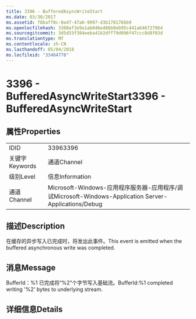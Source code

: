 ```yaml
---
title: 3396 - BufferedAsyncWriteStart
ms.date: 03/30/2017
ms.assetid: f8baff8c-0a47-47a6-9997-d3b178176bb9
ms.openlocfilehash: 3308af3e9a1ab046e486b0eb95c441a646727964
ms.sourcegitcommit: 3d5d33f384eeba41b2dff79d096f47ccc8d8f03d
ms.translationtype: MT
ms.contentlocale: zh-CN
ms.lasthandoff: 05/04/2018
ms.locfileid: "33464778"
---
```

# <a name="3396---bufferedasyncwritestart"></a><span data-ttu-id="93f4e-102">3396 - BufferedAsyncWriteStart</span><span class="sxs-lookup"><span data-stu-id="93f4e-102">3396 - BufferedAsyncWriteStart</span></span>
## <a name="properties"></a><span data-ttu-id="93f4e-103">属性</span><span class="sxs-lookup"><span data-stu-id="93f4e-103">Properties</span></span>  
  
|||  
|-|-|  
|<span data-ttu-id="93f4e-104">ID</span><span class="sxs-lookup"><span data-stu-id="93f4e-104">ID</span></span>|<span data-ttu-id="93f4e-105">3396</span><span class="sxs-lookup"><span data-stu-id="93f4e-105">3396</span></span>|  
|<span data-ttu-id="93f4e-106">关键字</span><span class="sxs-lookup"><span data-stu-id="93f4e-106">Keywords</span></span>|<span data-ttu-id="93f4e-107">通道</span><span class="sxs-lookup"><span data-stu-id="93f4e-107">Channel</span></span>|  
|<span data-ttu-id="93f4e-108">级别</span><span class="sxs-lookup"><span data-stu-id="93f4e-108">Level</span></span>|<span data-ttu-id="93f4e-109">信息</span><span class="sxs-lookup"><span data-stu-id="93f4e-109">Information</span></span>|  
|<span data-ttu-id="93f4e-110">通道</span><span class="sxs-lookup"><span data-stu-id="93f4e-110">Channel</span></span>|<span data-ttu-id="93f4e-111">Microsoft-Windows-应用程序服务器-应用程序/调试</span><span class="sxs-lookup"><span data-stu-id="93f4e-111">Microsoft-Windows-Application Server-Applications/Debug</span></span>|  
  
## <a name="description"></a><span data-ttu-id="93f4e-112">描述</span><span class="sxs-lookup"><span data-stu-id="93f4e-112">Description</span></span>  
 <span data-ttu-id="93f4e-113">在缓存的异步写入已完成时，将发出此事件。</span><span class="sxs-lookup"><span data-stu-id="93f4e-113">This event is emitted when the buffered asynchronous write was completed.</span></span>  
  
## <a name="message"></a><span data-ttu-id="93f4e-114">消息</span><span class="sxs-lookup"><span data-stu-id="93f4e-114">Message</span></span>  
 <span data-ttu-id="93f4e-115">BufferId：%1 已完成将“%2”个字节写入基础流。</span><span class="sxs-lookup"><span data-stu-id="93f4e-115">BufferId:%1 completed writing '%2' bytes to underlying stream.</span></span>  
  
## <a name="details"></a><span data-ttu-id="93f4e-116">详细信息</span><span class="sxs-lookup"><span data-stu-id="93f4e-116">Details</span></span>
